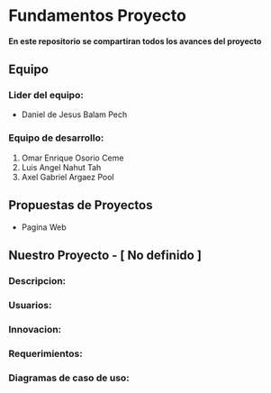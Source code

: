 # Fundamentos Proyecto

#### En este repositorio se compartiran todos los avances del proyecto

## Equipo

### Lider del equipo: 

- Daniel de Jesus Balam Pech

### Equipo de desarrollo:

1. Omar Enrique Osorio Ceme
2. Luis Angel Nahut Tah
3. Axel Gabriel Argaez Pool

## Propuestas de Proyectos

- Pagina Web


## Nuestro Proyecto - [ No definido ]


### Descripcion:

### Usuarios:

### Innovacion:

### Requerimientos:

### Diagramas de caso de uso:

